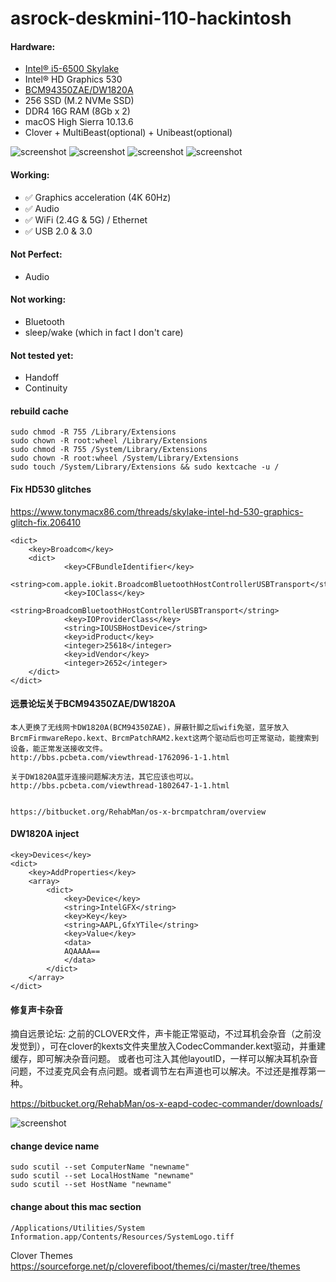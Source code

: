 # asrock-deskmini-110-hackintosh

#### Hardware:
* [Intel® i5-6500 Skylake](https://ark.intel.com/content/www/us/en/ark/products/88184/intel-core-i5-6500-processor-6m-cache-up-to-3-60-ghz.html)
* Intel® HD Graphics 530
* [BCM94350ZAE/DW1820A](https://www.tonymacx86.com/threads/bcm94350zae-dw1820a-only-802-11n-wifi-and-no-bluetooth-devices.250592)
* 256 SSD (M.2 NVMe SSD)
* DDR4 16G RAM (8Gb x 2)
* macOS High Sierra 10.13.6
* Clover + MultiBeast(optional) + Unibeast(optional)

![screenshot](https://raw.githubusercontent.com/suxiaogang/asrock-deskmini-110-hackintosh/master/desktop.jpg)
![screenshot](https://raw.githubusercontent.com/suxiaogang/asrock-deskmini-110-hackintosh/master/4k.jpg)
![screenshot](https://raw.githubusercontent.com/suxiaogang/asrock-deskmini-110-hackintosh/master/clover-theme.png)
![screenshot](https://raw.githubusercontent.com/suxiaogang/asrock-deskmini-110-hackintosh/master/remove-clover-boot.jpg)

#### Working:
* ✅ Graphics acceleration (4K 60Hz)
* ✅ Audio
* ✅ WiFi (2.4G & 5G) / Ethernet
* ✅ USB 2.0 & 3.0

#### Not Perfect:
* Audio

#### Not working:
* Bluetooth
* sleep/wake (which in fact I don't care)

#### Not tested yet:
* Handoff
* Continuity

#### rebuild cache
```
sudo chmod -R 755 /Library/Extensions
sudo chown -R root:wheel /Library/Extensions
sudo chmod -R 755 /System/Library/Extensions
sudo chown -R root:wheel /System/Library/Extensions
sudo touch /System/Library/Extensions && sudo kextcache -u /
```

#### Fix HD530 glitches
https://www.tonymacx86.com/threads/skylake-intel-hd-530-graphics-glitch-fix.206410
```
<dict>
    <key>Broadcom</key>
    <dict>
            <key>CFBundleIdentifier</key>
            <string>com.apple.iokit.BroadcomBluetoothHostControllerUSBTransport</string>
            <key>IOClass</key>
            <string>BroadcomBluetoothHostControllerUSBTransport</string>
            <key>IOProviderClass</key>
            <string>IOUSBHostDevice</string>
            <key>idProduct</key>
            <integer>25618</integer>
            <key>idVendor</key>
            <integer>2652</integer>
    </dict>
</dict>    
```

#### 远景论坛关于BCM94350ZAE/DW1820A
```
本人更换了无线网卡DW1820A(BCM94350ZAE)，屏蔽针脚之后wifi免驱，蓝牙放入BrcmFirmwareRepo.kext、BrcmPatchRAM2.kext这两个驱动后也可正常驱动，能搜索到设备，能正常发送接收文件。
http://bbs.pcbeta.com/viewthread-1762096-1-1.html

关于DW1820A蓝牙连接问题解决方法，其它应该也可以。
http://bbs.pcbeta.com/viewthread-1802647-1-1.html


https://bitbucket.org/RehabMan/os-x-brcmpatchram/overview
```

#### DW1820A inject
```
<key>Devices</key>
<dict>
    <key>AddProperties</key>
    <array>
        <dict>
            <key>Device</key>
            <string>IntelGFX</string>
            <key>Key</key>
            <string>AAPL,GfxYTile</string>
            <key>Value</key>
            <data>
            AQAAAA==
            </data>
        </dict>
    </array>
</dict>
```
#### 修复声卡杂音
摘自远景论坛: 之前的CLOVER文件，声卡能正常驱动，不过耳机会杂音（之前没发觉到），可在clover的kexts文件夹里放入CodecCommander.kext驱动，并重建缓存，即可解决杂音问题。
或者也可注入其他layoutID，一样可以解决耳机杂音问题，不过麦克风会有点问题。或者调节左右声道也可以解决。不过还是推荐第一种。

https://bitbucket.org/RehabMan/os-x-eapd-codec-commander/downloads/

![screenshot](https://raw.githubusercontent.com/suxiaogang/asrock-deskmini-110-hackintosh/master/audio.jpg)

#### change device name 
```
sudo scutil --set ComputerName "newname"
sudo scutil --set LocalHostName "newname"
sudo scutil --set HostName "newname"
```


#### change about this mac section
```
/Applications/Utilities/System Information.app/Contents/Resources/SystemLogo.tiff
```

Clover Themes
https://sourceforge.net/p/cloverefiboot/themes/ci/master/tree/themes